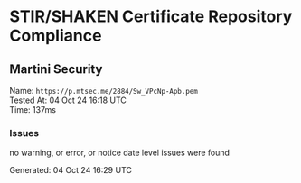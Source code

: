 # STIR/SHAKEN Certificate Repository Compliance

## Martini Security

Name: `https://p.mtsec.me/2884/Sw_VPcNp-Apb.pem`\
Tested At: 04 Oct 24 16:18 UTC\
Time: 137ms

### Issues

no warning, or error, or notice date level issues were found

Generated: 04 Oct 24 16:29 UTC